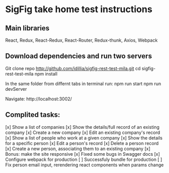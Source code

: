 # SigFig take home test instructions

## Main libraries
React, Redux, React-Redux, React-Router, Redux-thunk, Axios, Webpack

## Download dependencies and run two servers
Git clone repo http://github.com/idillia/sigfig-rest-test-mila.git
cd sigfig-rest-test-mila
npm install

In the same folder from differnt tabs in terminal run:
  npm run start 
  npm run devServer 

Navigate:
  http://localhost:3002/  

## Complited tasks: 

[x] Show a list of companies
[x] Show the details/full record of an existing company
[x] Create a new company
[x] Edit an existing company's record
[x] Show a list of people who work at a given company
[x] Show the details for a specific person
[x] Edit a person's record
[x] Delete a person record
[x] Create a new person, associating them to an existing company
[x] Bonus: make the site responsive
[x] Fixed some bugs in Swagger docs
[x] Configure webpack for production 
[ ] Successfuly bundle for production
[ ] Fix person email input, rerendering react components when params change
